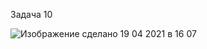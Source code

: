 Задача 10 

![Изображение сделано 19 04 2021 в 16 07](https://user-images.githubusercontent.com/71371018/115241445-7db9ed00-a129-11eb-839e-a45348bb684f.jpg)
